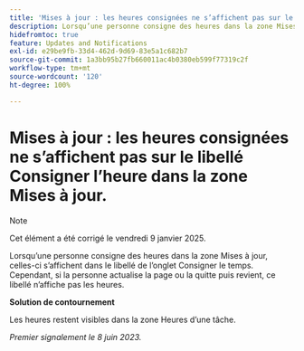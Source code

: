 ```yaml
---
title: 'Mises à jour : les heures consignées ne s’affichent pas sur le libellé Consigner l’heure dans la zone Mises à jour.'
description: Lorsqu’une personne consigne des heures dans la zone Mises à jour, celles-ci s’affichent dans le libellé de l’onglet Consigner le temps. Cependant, si la personne actualise la page ou la quitte puis revient, ce libellé n’affiche pas les heures.
hidefromtoc: true
feature: Updates and Notifications
exl-id: e29be9fb-33d4-462d-9d69-83e5a1c682b7
source-git-commit: 1a3bb95b27fb660011ac4b0380eb599f77319c2f
workflow-type: tm+mt
source-wordcount: '120'
ht-degree: 100%

---
```


# Mises à jour : les heures consignées ne s’affichent pas sur le libellé Consigner l’heure dans la zone Mises à jour.

>[!NOTE]
>
>Cet élément a été corrigé le vendredi 9 janvier 2025.

Lorsqu’une personne consigne des heures dans la zone Mises à jour, celles-ci s’affichent dans le libellé de l’onglet Consigner le temps. Cependant, si la personne actualise la page ou la quitte puis revient, ce libellé n’affiche pas les heures.

**Solution de contournement**

Les heures restent visibles dans la zone Heures d’une tâche.

_Premier signalement le 8 juin 2023._

